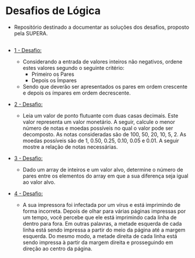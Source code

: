 # Desafios de Lógica

- Repositório destinado a documentar as soluções dos desafios, proposto pela SUPERA. 

##
- [1 - Desafio:](https://github.com/joosecj/Desafios-Supera/tree/main/primeiroDesafio)

  - Considerando a entrada de valores inteiros não negativos, ordene estes valores segundo
o seguinte critério:
      - Primeiro os Pares
      - Depois os Ímpares
  - Sendo que deverão ser apresentados os pares em ordem crescente e depois os ímpares em ordem decrescente.
    
- [2 - Desafio:](https://github.com/joosecj/Desafios-Supera/tree/main/segundoDesafio)
  - Leia um valor de ponto flutuante com duas casas decimais. Este valor representa um valor monetário. A seguir, calcule o menor número de notas e moedas possíveis no qual o valor pode ser decomposto. As notas consideradas são de 100, 50, 20, 10, 5, 2. As moedas possíveis são de 1, 0.50, 0.25, 0.10, 0.05 e 0.01. A seguir mostre a relação de notas necessárias.

- [3 - Desafio:](https://github.com/joosecj/Desafios-Supera/tree/main/terceiroDesafio)
  - Dado um array de inteiros e um valor alvo, determine o número de pares entre os elementos do array em que a sua diferença seja igual ao valor alvo.

- [4 - Desafio:](https://github.com/joosecj/Desafios-Supera/tree/main/quartoDesafio)
  - A sua impressora foi infectada por um vírus e está imprimindo de forma incorreta. Depois de olhar para várias páginas impressas por um tempo, você percebe que ele está imprimindo cada linha de dentro para fora. Em outras palavras, a metade esquerda de cada linha está sendo impressa a partir do meio da página até a margem esquerda. Do mesmo modo, a metade direita de cada linha está sendo impressa à partir da margem direita e prosseguindo em direção ao centro da página.